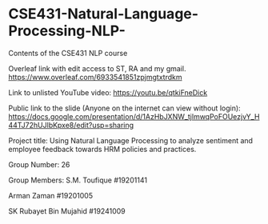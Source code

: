# CSE431-Natural-Language-Processing-NLP-
Contents of the CSE431 NLP course


Overleaf link with edit access to ST, RA and my gmail.
https://www.overleaf.com/6933541851zpjmgtxtrdkm


Link to unlisted YouTube video:
https://youtu.be/qtkiFneDick


Public link to the slide (Anyone on the internet can view without login):
https://docs.google.com/presentation/d/1AzHbJXNW_tjlmwqPoFOUezjvY_H44TJ72hUJlbKpxe8/edit?usp=sharing


Project title:
Using Natural Language Processing to analyze sentiment and employee feedback towards HRM policies and practices.

Group Number:
26

Group Members:
S.M. Toufique #19201141

Arman Zaman #19201005

SK Rubayet Bin Mujahid #19241009
